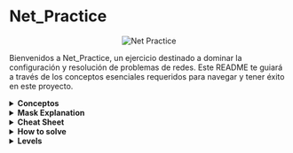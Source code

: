# Net_Practice

<p align="center">
  <img src="https://github.com/ayogun/42-project-badges/blob/main/badges/netpracticem.png" alt="Net Practice">
</p>

Bienvenidos a Net_Practice, un ejercicio destinado a dominar la configuración y resolución de problemas de redes. Este README te guiará a través de los conceptos esenciales requeridos para navegar y tener éxito en este proyecto.

<details>
<summary><strong>Conceptos</strong></summary>
  
### 1. TCP/IP
**IP (Internet Protocol Adresses):** Una cadena única de números separados por puntos (IPv4) o dos puntos (IPv6) que identifica un dispositivo en una red. Una dirección IP consta de dos partes principales: el ID de Red y el ID de Host, diferenciados por una máscara de subred. Por ejemplo, en la dirección IP `192.168.1.1/24`, el ID de Red es `192.168.1` y el ID de Host es `1` .

#### Subcomponentes:
- **Máscara de Subred:** Una combinación de bits que enmascara la dirección IP y divide los componentes de red y host.
- **Network Id:**  La parte de la dirección IP que identifica la red específica.
- **Host Id:** La parte de la dirección IP que identifica el dispositivo específico en la red.

### 2. IPv4 vs IPv6

La transición de IPv4 a IPv6 ha introducido cambios significativos en la tecnología del protocolo de internet. A continuación se muestra una tabla comparativa que destaca las diferencias clave entre estas dos versiones:

| Característica         | IPv4                                       | IPv6                                                  |
|------------------------|--------------------------------------------|-------------------------------------------------------|
| **Año de Despliegue**  | 1981                                       | 1998                                                  |
| **Capacidad de Bits**  | 32 bits                                    | 128 bits                                              |
| **Número de Direcciones**| ~4.3 mil millones                         | ~340 undecillones (3.4 × 10^38)                        |
| **Notación de Direcciones**   | Decimal separado por puntos (ej. 192.108.42.64)       | Hexadecimal separado por dos puntos (ej. 2002:0de6:0001:0042:0100:8c2e:0370:7234) |
| **Configuración**      | Configuración manual o DHCP                | Soporta auto-configuración y más opciones automáticas |
| **Uso de Direcciones** | Reutilización de direcciones por limitación de espacio | Cada dispositivo puede tener su propia dirección única |

### 3. Dispositivos

- **Switch:** Conecta dispositivos dentro del mismo segmento de red, reduciendo colisiones de tráfico de datos y gestionando efectivamente el flujo de datos a través de direcciones MAC (Control Media Access).
- **Router:** Enlaza múltiples redes o subredes, ya sean LAN (Red de Área Local) o WAN (Wide Area Network). Asegura la ruta óptima del tráfico, asigna IPs locales y realiza la traducción de direcciones mediante NAT (Network Address Translation). Componentes clave en su tabla de enrutamiento incluyen:
  - **Next Hop:** Indica la dirección IP del próximo router donde se enviarán los paquetes de datos.
  - **Destination:** Especifica la red de destino para los paquetes de datos.

- **Módem:** Un dispositivo que modula y demodula señales digitales y analógicas, permitiendo la conexión de una red a internet al traducir datos entre estos dos tipos de señales.

### 4. Subnetting

Subnetting implica dividir una red IP física en múltiples subredes lógicas. Cada subred opera independientemente en el nivel de envío y recepción de paquetes, aunque todas pertenecen a la misma red física y dominio.

### 5. Dirección Loopback

Un rango de dirección IP especial (127.0.0.0 a 127.255.255.255) reservado para comunicaciones internas dentro de un dispositivo. Esto permite que un dispositivo envíe y reciba paquetes hacia y desde sí mismo, lo cual es crucial para pruebas y gestión de redes.
  
</details>
<details>
<summary><strong>Mask Explanation</strong></summary>

# Mask Explanation

Para comenzar vamos a suponer que la network id abarca los 3 primeros octetos y solo vamos a interactuar con el último que va desde  ``192.168.1.0`` a `192.168.1.255`.

Este último octeto son 8 bytes, cada uno de los cuales puede ser `0` o `1`, por lo que si todos están activados(`11111111`) sería `2 ^ 8` = `256`.

Antes hemos comentado que la ip podíamos dividirla en **Network ID**, y **Host Id**, usando la máscara, de esta forma, cuando asignamos una máscara en notación CDIR `\24` estaríamos asignando los 3 primeros bytes (8 * 3 = 24 primeros bits) para la **Network ID**, y unicamente el último octeto de bits para el host, por lo que esta red (192.168.1.0/24) abarcaría desde ``192.168.1.0`` a `192.168.1.255`, abarcando 256 ip's posibles.

Podemos subdividir esta red en en dos redes de igual tamaño aplicando una máscara /25, es decir dejando libres para el host unicamente los 7 ultimos bits, estaríamos convirtiendo la red en dos redes: 

**Primera**. `192.168.1.0/25` que alberga 128 ip's de la `192.168.1.0` a la `192.168.1.128`.

**Segunda**.`192.168.1.128/25` que alberga 128 ip's de la `192.168.1.128` a la `192.168.1.255`.

De igual forma en vez de dividir la red en notación CDIR podemos hacerlo con la subnet mask, es decir `/25` correspondería con `255.255.255.128` que a su vez correspondería con `11111111.11111111.11111111.10000000` porque al ser el primer bit, `2 ^ 7` = `128`. Esto quiere decir que cada segmento de red con esta máscara abarca 128 posibles ip`s. 

![subnetting image](images/mask.png)

Esto puede parecer un poco complejo, por eso te voy a presentar un cheat Sheat que te permitirá convertir de CDIR a Subnet Mask en 60 segundos.

</details>
<details>
<summary><strong>Cheat Sheet</strong></summary>

# Cheat Sheet

  Group Size  | 128 | 64 | 32 | 16 | 8 | 4 | 2 | 1 |
|-------------|-----|----|----|----|---|---|---|---|
| Subnet Mask | 128 | 192| 224| 240| 248| 252| 254| 255 |
| CIDR        | /25 | /26| /27| /28| /29| /30| /31| /32 |

Crear esta tabla es realmente sencillo, especialmente si sigues estos pasos:

  **1.** La primera fila son 8 potencias de 2, desde `2 ^ 7`hasta `2 ^ 0`.
  
  **2.** La segunda fila la obtendrás de restar a 256 (ip's posibles), el **Group Size**.
  
  **3.** Por ultimo comenzando desde la izquierda, desde `/25` porque estás cogiendo el primer bit del 4 octeto hasta el total de bits que caben en 4 bytes.

</details>
<details>
<summary><strong>How to solve</strong></summary>

# How to solve

Primero abordemos una serie de conceptos :
  # Concepts:
  
   - **Network id**: La parte de la dirección IP que identifica la red específica.
   - **First id**: Primera ip util, la obtenemos sumando uno a la **Network id**
   - **Last id**:  última ip util, la obtenemos restando uno a la **Broadcast id**
   - **Broadcast id**: Dirección de red utilizada para transmitir a todos los dispositivos conectados a una red de comunicaciones de acceso múltiple.


Ahora que sabes crear tu propio **Cheat Sheet**, y conoces los conceptos necesarios, no hay escusas, podrás resolver cualquier problema de **Subnetting** en menos de 60 segundos siguiendo estos pasos:

# Steeps
Supongamos que queremos saber a que red pertenece la ip: ``10.2.2.199/26``

  **Steep 1.** 
    
  Miramos en la tabla el `/26` y observamos que como **Subnet Mask** se representaría con 255.255.255.`192`, esto proviene de `11000000`, es decir `2 ^ 7` = `128` + `2 ^ 6` = `64` = `192`, osea disponemos de 6 bits para el host, lo que divide la red en 4 subredes que cubren 64 ips cada una. 

  Podemos hacer lo siguiente:     
  
                                      10.2.2.0 
                                      10.2.2.64 
                                      10.2.2.128  
            **Network id**  ----->    10.2.2.192
                                            `10.2.2.193`     <------  **First id**
                                            `10.2.2.253`     <------  **Last id**
                                            `10.2.2.254`     <------  **Broadcast id**
            **Next id**  -------->    10.2.2.255

Dividimos el octeto .255 en 4 secciones de 64 ips, y vemos entre que segmento se encuentra nuestra ip `10.2.2.199/26`, en este caso vemos que se encuentra en el cuarto segmento, entre `10.2.2.192` y `10.2.2.254`, por lo que este primero será **Network id** y el segundo **Broadcast id**, dejando `64 - 2` = `62` direcciones dispoibles, desde la **First id** hasta la **Last id**.

Ahora que ya sabes resolver esto, puede resultarte incluso sencillo, pero puede resultar un proceso más lento cuando la red se divide en más subredes, por ejemplo si fuese un CDIR `/29`, Y tuviesemos que contar desde `10.2.2.0` hasta `10.2.2.192` de 8 en 8.

Por eso te voy a facilitar los siguientes **Speed Tricks**.

# Speed Tricks:

Para simplificar el proceso a la hora de buscar a que subred pertenece una ip, sobretodo cuando el **group size** es pequeño puedes utilizar estos trucos:

    1. Multiplicar el **Group size** por **10**   EX: 8 * 10 = 80;    --->   .8
                                                                      --->  .80
                                                                      --->  .160  
    
    2. Multiplicar el Multiplicar el **Group size** por **2**         --->  .8
                                                                      --->  .80
                                                                                 x2
                                                                      --->  .160
                                                                      
    3. Todos los grupos pasan por 128, asique podemos partir de este número para iniciar la búsqueda.
    
    4. Todos los grupos pasan por el subnet Mask de su izquierda en la cheat sheet, asique es un buen momento 
    para hacer uso de esta, y en caso de pasarnos, empezar por un ip superior y restar el group size hasta encontrar el
    segmento al que pertenece nuestro ip objetivo.

</details>
<details>
<summary><strong>Levels</strong></summary>

- <details>
  <summary><strong>Level 6</strong></summary>

   El nivel 6 presenta dos redes conectadas por un router, la primera parte de `internet` y la segunda pasando por un switch desemboca en `Host A`.
  Nos condicionan que en esta segunda red usaremos una máscara `255.255.255.128` es decir `/25` y la interfaz del host en `110.98.32.227`, por lo que estamos diviendo la red `110.98.32.0/24` en dos grupos de 128 y vamos a usar el segundo, por lo que cualquier valor entre `110.98.32.128`(Network Id) y `110.98.32.255`(Broadcast Id), estos no incluidos, nos valdria para la interfaz del router.

  Lo importante en este nivel es que el destino del internet apunte a esta red (`110.98.32.128/25`) para permitir el tráfico.
  
  <img src="images/Level6.png" alt="Level 6 image" width="85%" height="85%">

  </details>

- <details>
  <summary><strong>Level 7</strong></summary>

  En este nivel, se da una conexión entre dos routers, cada uno de los cuales conecta con un host, ambas interfaces de R1 nos condicionan a dividir la red `105.198.14.0/24`, por lo que, para mí, lo más oportuno en este caso es dividirla en `4` subredes de `64` ip's aplicando una máscara `26`, usando la primera subred creada para conectar `A1` y `R1`, la última (entre 192 y 255) para conectar los routers, y la segunda o la tercera para conectar R2 y C1.
  
  En cuanto a la **Routing Table**, es los destinos se pueden dejar por defecto, lo importante es que el **Next Hop** de los routers se apunten entre sí, para intercambiar el tráfico, y ambos host deben apuntar al siguiente router.
   
  <img src="images/Level7.png" alt="Level 7 image" width="90%" height="90%">

  </details>

- <details>
  <summary><strong>Level 8</strong></summary>

  En el nivel 8 tenemos dos routers conectados, el primero conecta con internet, y el segundo conecta a través de dos redes al host D y C.
  
  A mí entre routers me gusta usar una máscara de red `/30`, es decir 4 ips, de las cuales, si excluimos la **Network id** y la **Broadcast id**, nos quedan dos, es decir las necesarias para conectar dos routers, en este caso el **Next Hop** de **R2**, nos proporciona la ip de la interface R13, y para la de R21 podemos usar un valor por debajo.
  
  Por último, intenet solo tiene destino en una red: `158.46.67.0/26` asique haremos subnetting de esta, para conectar ambos host a internet. se nos proporciona una máscara `255.255.255.240`, es decir `/28`, que alberga 16 ips, esto es muy sencillo de comprobar con la **Cheat Sheet** que te proporcioné anteriormente.
  
  Asique para el Host D, podemos usar caulquier valor entre los 16 primeros ips, Network id y Broadcats ip excluidos, y para el Host C del `.17` hasta el `.30` si mantenemos la máscara `/28`, asegurandonos así que no hacemos **overlapping** con el rango que usamos para conectar los routers.

  No te ovlides de establecer el destino en la red de los host `158.46.67.0/26` y el **Next Hop** de internet en la interfaz del siguiente router.
  
   <img src="images/Level8.png" alt="Level 8 image" width="90%" height="90%">

  </details>

- <details>
  <summary><strong>Level 9</strong></summary>

  Este nivel presenta tres redes que deben conectarse a internet, Host A y B, que deben conecarse entre sí, y a R1 a través de un switch, por lo que los albergaremos en una misma red. una red que conecta los routers, R1 y R2, este último conecta dos redes una que concluye en Host D y otra en Host C.

  Será sencillo si dividimos el problema en pequeñas fracciones.

  **step1. Conectar los host C y D**
  - Se nos impone la IP de la interfaz R23, ya que es el **Next Hop** de la **Routing Table** de D1, con una máscara de `/18`, si nos fijamos en el **Cheat Sheet**, nos será fácil descubrir que el **Group size** es de 64 IP's, en el 3º octeto, así que dado que la IP de la interfaz R23 es `94.8.218.81`, sabemos que la **Network id** es: `94.8.192.0/18` y la **Broadcast id** es `94.8.255.255/18` y cualquier valor entre estos nos valdría.
  - Para conectar el Host C, puedes establecer cualquier IP de tu elección, y cualquier máscara de red, nosotros para hacerlo sencillo elegiremos `42.24.42.0/25`, dividiendo la red en dos subredes de '128', y utilizaremos la primera.

  **step2. Conectar los dos Routers**
  - Como venimos practicando, se establece una máscara CDIR `/30`, que contiene 4 IPs de las cuales dos son útiles, para mantenerlo sencillo podríamos elegir cubrir las 4 primeras IPs de cualquier red a tu elección, en este caso elegimos: `192.32.4.0/30`.
  - He aquí la cuestión de este nivel, conectar las **Routing Table**, cada Router **Next Hop** debe apuntar al siguiente router, pero en el destino del primero, debemos apuntar tanto a la red del Host C (Para conectarlo a internet), como a la red del Host D para conectarlo con Host A.

  **step3. Conectar los Host A y B**
  - Tenemos 3 dispositivos, en una misma red, lo único importante es que en ambos Host, el Next Hop apunte a la interfaz de R11, en este caso hemos elegido esta red `33.63.9.0/25`.

  **step4. Routing Table de internet**
  - El Next Hop está configurado a la interfaz del router, bastaría con configurar dos destinos a las redes del Host C, `42.24.42.0/25` y la red que conecta A y B `33.63.9.0/25`, que son lo que no se piden que conecte a internet.  
  
   <img src="images/Level9.png" alt="Level 9 image" width="90%" height="90%">
  </details>

- <details>
  <summary><strong>Level 10</strong></summary>

  Last level!, no te asustes aonque parezca compliado es bastante sencillo, tenemos una red que conecta internet con un router, **R1**, este router conecta con una red que une los dos primeros host con un switch, por otro lado **R1** conecta con un segundo router **R2**, que conecta dos redes que desembocan en **Host 3** y **Host 4**.

  La cuestión es que los host 1, 3 y 4 deben conectar a internet, pero internet, en su **Routing Table** solo tiene un `destino`, asique la logica nos lleva a hacer subnetting de la red en `140.45.158.0/24`, y establecer esta como destino(tanto en internet como en **R1**), así llegando a cualquier host que se albergue en el rango `0-255`.
  dividamos el problema en subproblemas:

  **step1. Conectar los dos primeros host**

   nos condicionan con una máscara `/25` asique asignamos cuaqluier valor entre .0 y .255 ambos incluidos al último octeto.

  **step2. Conexión entre routers**

  nos condicionan con un `255.255.255.252` es decir `/30`es decir 4 ips, de las cuales, si excluimos la **Network id** y la **Broadcast id**, nos quedan dos, es decir las necesarias para conectar dos routers.
  Esto es una buena práctica, no usar más ips de las requeridas.

  **step3. Conectar los dos últimos host**

   Conectar los Host 3 y 4 al Router 2, estamos condicionados por el router 3 a una máscara `255.255.255.192` que en CDIR es `/26`(**Group size** de 64 ip's), fijándonos en las ip´s que nos proporcionan estaríamos ocupando desde `.128` a `.192`.
  por lo tanto para conectar el Host 4, si pusisiesemos también una máscara /26 ocuparíamos desde la `192` hasta `255`, y estaríamos haciendo **overlapping**, es decir se estaría solapando con la red `140.45.158.252/30`que hemos usado previamente como conexión entre routers.
  Para soluccionar esto es tan sencillo como aplicar una máscara `/27`que ocupa 32 ips, y estableciendo estas en un rango entre `140.45.158.192` y `140.45.158.224`.

   <img src="images/Level10.png" alt="Level 10 image" width="90%" height="90%">
</details                             
